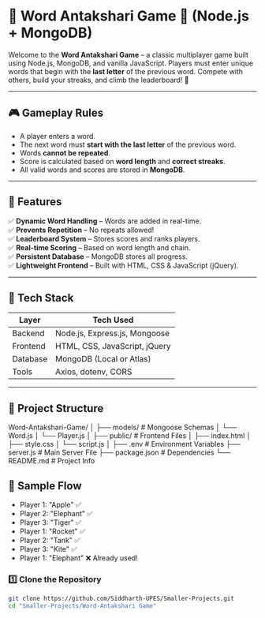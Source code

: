 # 📝 Word Antakshari Game 🎤 (Node.js + MongoDB)

Welcome to the **Word Antakshari Game** – a classic multiplayer game built using Node.js, MongoDB, and vanilla JavaScript. Players must enter unique words that begin with the **last letter** of the previous word. Compete with others, build your streaks, and climb the leaderboard! 🚀

---

## 🎮 Gameplay Rules

- A player enters a word.
- The next word must **start with the last letter** of the previous word.
- Words **cannot be repeated**.
- Score is calculated based on **word length** and **correct streaks**.
- All valid words and scores are stored in **MongoDB**.

---

## 🚀 Features

✅ **Dynamic Word Handling** – Words are added in real-time.  
✅ **Prevents Repetition** – No repeats allowed!  
✅ **Leaderboard System** – Stores scores and ranks players.  
✅ **Real-time Scoring** – Based on word length and chain.  
✅ **Persistent Database** – MongoDB stores all progress.  
✅ **Lightweight Frontend** – Built with HTML, CSS & JavaScript (jQuery).

---

## 🧰 Tech Stack

| Layer     | Tech Used                           |
|-----------|-------------------------------------|
| Backend   | Node.js, Express.js, Mongoose       |
| Frontend  | HTML, CSS, JavaScript, jQuery       |
| Database  | MongoDB (Local or Atlas)            |
| Tools     | Axios, dotenv, CORS                 |

---

## 📁 Project Structure
Word-Antakshari-Game/ │ ├── models/ # Mongoose Schemas │ └── Word.js │ └── Player.js │ ├── public/ # Frontend Files │ ├── index.html │ ├── style.css │ └── script.js │ ├── .env # Environment Variables ├── server.js # Main Server File ├── package.json # Dependencies └── README.md # Project Info


## 🧪 Sample Flow
 -  Player 1: "Apple" ✅
-  Player 2: "Elephant" ✅
-  Player 3: "Tiger" ✅
-  Player 1: "Rocket" ✅
-  Player 2: "Tank" ✅
-  Player 3: "Kite" ✅
-  Player 1: "Elephant" ❌ Already used!










### **1️⃣ Clone the Repository**
```sh
git clone https://github.com/Siddharth-UPES/Smaller-Projects.git
cd "Smaller-Projects/Word-Antakshari Game"

